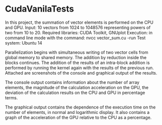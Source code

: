 # CudaVanilaTests
In this project, the summation of vector elements is performed on the CPU and GPU.
Input: 10 vectors from 1024 to 1048576 representing powers of two from 10 to 20.
Required libraries: CUDA Toolkit, GNUplot
Execution: in command line mode with the command: nvcc vector_sum.cu -run 
Test system: Ubuntu 14

Parallelization begins with simultaneous writing of two vector cells from global memory to shared memory. The addition by reduction inside the blocks continues. The addition of the results of an intra-block addition is performed by running the kernel again with the results of the previous run.
Attached are screenshots of the console and graphical output of the results.

The console output contains information about the number of array elements, the magnitude of the calculation acceleration on the GPU, the deviation of the calculation results on the CPU and GPU in percentage terms.

The graphical output contains the dependence of the execution time on the number of elements, in normal and logarithmic display.
It also contains a graph of the acceleration of the GPU relative to the CPU as a percentage. 

